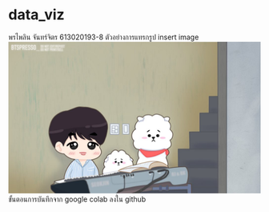 # data_viz
พรไพลิน จันทร์จิตร 613020193-8
ตัวอย่างการแทรกรูป
insert image
![jin](jin.jpg)
ขั้นตอนการบันทึกจาก google colab ลงใน github
